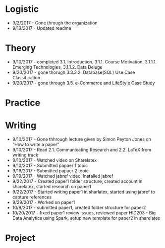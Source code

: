 # Logistic
* 9/2/2017 - Gone through the organization
* 9/19/2017 - Updated readme

# Theory
* 9/10/2017 - completed 3.1. Introduction, 3.1.1. Course Motivation, 3.1.1.1. Emerging Technologies, 3.1.1.2. Data Deluge
* 9/20/2017 - gone thorugh 3.3.3.2. Database(SQL) Use Case Classification
* 9/20/2017 - gone through 3.5. e-Commerce and LifeStyle Case Study

# Practice


# Writing
* 9/10/2017 - Gone thhrough lecture given by Simon Peyton Jones on “How to write a paper”
* 9/10/2017 - Read 2.1. Communicating Research and 2.2. LaTeX from writing track
* 9/10/2017 - Watched video on Sharelatex
* 9/10/2017 - Submitted papaer 1 topic
* 9/19/2017 - Submitted papaer 2 topic
* 9/19/2017 - Watched jabref video. Installed jabref
* 9/22/2017 - Created paper1 folder structure, created account in sharelatex, started research on paper1
* 9/22/2017 - Started writing paper1 in sharlatex, started using jabref to capture references
* 9/29/2017 - Worked on paper1
* 10/8/2017 - submitted paper1, created folder structure for paper2
* 10/20/2017 - fixed paper1 review issues, reviewed paper HID203 - Big Data Analytics using Spark, setup new template for paper2 in sharelatex

# Project

